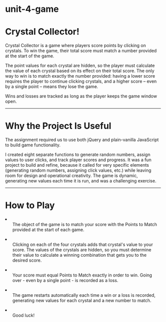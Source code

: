 # unit-4-game

# Crystal Collector!

Crystal Collector is a game where players score points by clicking on crystals. To win the game, their total score must match a number provided at the start of the game.

The point values for each crystal are hidden, so the player must calculate the value of each crystal based on its effect on their total score. The only way to win is to match exactly the number provided: having a lower score requires the player to continue clicking crystals, and a higher score – even by a single point – means they lose the game. 

Wins and losses are tracked as long as the player keeps the game window open. 

- - -

# Why the Project Is Useful 
The assignment required us to use both jQuery and plain-vanilla JavaScript to build game functionality. 

I created eight separate functions to generate random numbers, assign values to user clicks, and track player scores and progress. It was a fun project to build and refine, because it called for very specific elements (generating random numbers, assigning click values, etc.) while leaving room for design and operational creativity. The game is dynamic, generating new values each time it is run, and was a challenging exercise. 

- - -

# How to Play
<li><ul>The object of the game is to match your score with the Points to Match provided at the start of each game.</ul></li>
<li><ul>Clicking on each of the four crystals adds that crystal's value to your score. The values of the crystals are hidden, so you must determine their value to calculate a winning combination that gets you to the desired score.</ul></li>
<li><ul>Your score must equal Points to Match exactly in order to win. Going over - even by a single point - is recorded as a loss.</ul></li>
<li><ul>The game restarts automatically each time a win or a loss is recorded, generating new values for each crystal and a new number to match.</ul></li>
<li><ul>Good luck!</ul></li>
